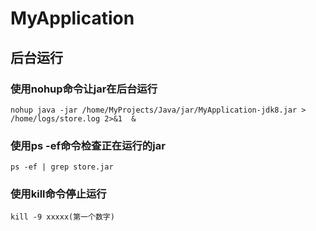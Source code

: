 # MyApplication
## 后台运行
### 使用nohup命令让jar在后台运行  
```nohup java -jar /home/MyProjects/Java/jar/MyApplication-jdk8.jar > /home/logs/store.log 2>&1  &```
### 使用ps -ef命令检查正在运行的jar  
```ps -ef | grep store.jar```
### 使用kill命令停止运行  
```kill -9 xxxxx(第一个数字)```
